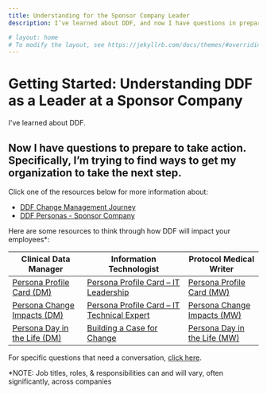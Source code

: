 ```yaml
---
title: Understanding for the Sponsor Company Leader
description: I’ve learned about DDF, and now I have questions in preparation for taking action

# layout: home
# To modify the layout, see https://jekyllrb.com/docs/themes/#overriding-theme-defaults
---
```

# Getting Started: Understanding DDF as a Leader at a Sponsor Company 
I've learned about DDF. 

## Now I have questions to prepare to take action. Specifically, I’m trying to find ways to get my organization to take the next step.
Click one of the resources below for more information about:
- [DDF Change Management Journey]()
- [DDF Personas - Sponsor Company](https://github.com/transcelerate/ddf-home/blob/main/documents/DDF%20Persona%20Infographic.pdf)

Here are some resources to think through how DDF will impact your employees*:

|Clinical Data Manager                                      | Information Technologist                                    |Protocol Medical Writer                          |
|-----------------------------------------------------------|-------------------------------------------------------------|-------------------------------------------------|
|<a target="_blank" href="documents/persona/Infographic%20DM%20Persona%20Profile_FINAL.pdf">Persona Profile Card (DM)</a>|<a target="_blank" href="documents/persona/IT-Persona-Profile-Card-Leadership_FINAL.pdf">Persona Profile Card – IT Leadership</a>|<a target="_blank" href="documents/persona/Infographic%20MW%20Persona%20Profile%20Card_FINAL.pdf">Persona Profile Card (MW)</a>|
|<a target="_blank" href="documents/persona/Infographic%20DM%20Persona%20Change%20Impact_FINAL.pdf">Persona Change Impacts (DM)</a>|<a target="_blank" href="documents/persona/IT-Persona-Profile-Card-Tech-Expert_FINAL.pdf">Persona Profile Card – IT Technical Expert</a>|<a target="_blank" href="documents/persona/Infographic%20MW%20Persona%20Change%20Impact_FINAL.pdf">Persona Change Impacts (MW)</a>|
|<a target="_blank" href="documents/persona/Infographic%20DM%20Persona%20Day%20in%20the%20Life_FINAL.pdf">Persona Day in the Life (DM)</a>|<a target="_blank" href="documents/persona/IT-Persona-Partnering-Guidance_FINAL.pdf">Building a Case for Change</a>|<a target="_blank" href="documents/persona/Infographic%20MW%20Persona%20Day%20in%20the%20Life_FINAL.pdf">Persona Day in the Life (MW)</a>|

For specific questions that need a conversation, <a target="_blank" href="https://www.transceleratebiopharmainc.com/assets/digital-data-flow-feedback-form/">click here</a>.

*NOTE: Job titles, roles, & responsibilities can and will vary, often significantly, across companies
